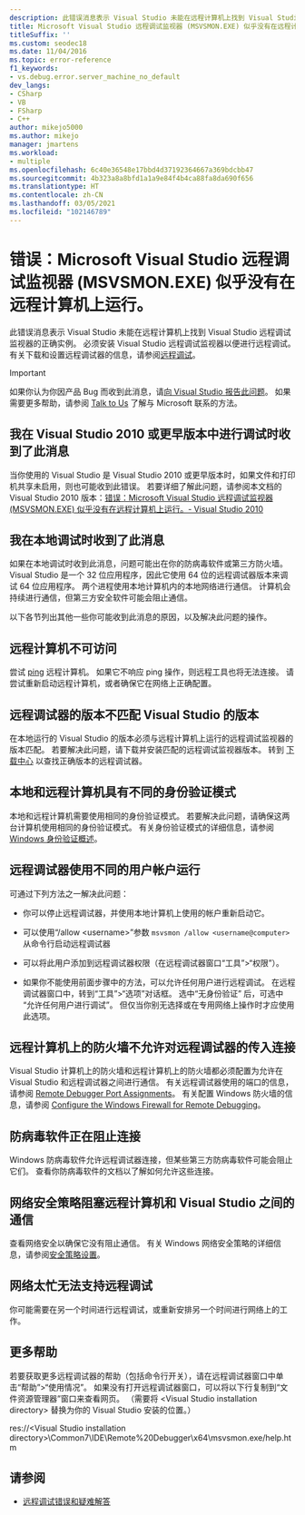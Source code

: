 ```yaml
---
description: 此错误消息表示 Visual Studio 未能在远程计算机上找到 Visual Studio 远程调试监视器的正确实例。
title: Microsoft Visual Studio 远程调试监视器 (MSVSMON.EXE) 似乎没有在远程计算机上运行。
titleSuffix: ''
ms.custom: seodec18
ms.date: 11/04/2016
ms.topic: error-reference
f1_keywords:
- vs.debug.error.server_machine_no_default
dev_langs:
- CSharp
- VB
- FSharp
- C++
author: mikejo5000
ms.author: mikejo
manager: jmartens
ms.workload:
- multiple
ms.openlocfilehash: 6c40e36548e17bbd4d37192364667a369bdcbb47
ms.sourcegitcommit: 4b323a8a8bfd1a1a9e84f4b4ca88fa8da690f656
ms.translationtype: HT
ms.contentlocale: zh-CN
ms.lasthandoff: 03/05/2021
ms.locfileid: "102146789"
---
```

# <a name="error-the-microsoft-visual-studio-remote-debugging-monitor-msvsmonexe-does-not-appear-to-be-running-on-the-remote-computer"></a>错误：Microsoft Visual Studio 远程调试监视器 (MSVSMON.EXE) 似乎没有在远程计算机上运行。
此错误消息表示 Visual Studio 未能在远程计算机上找到 Visual Studio 远程调试监视器的正确实例。 必须安装 Visual Studio 远程调试监视器以便进行远程调试。 有关下载和设置远程调试器的信息，请参阅[远程调试](../debugger/remote-debugging.md)。

> [!IMPORTANT]
> 如果你认为你因产品 Bug 而收到此消息，请[向 Visual Studio 报告此问题](../ide/how-to-report-a-problem-with-visual-studio.md)。 如果需要更多帮助，请参阅 [Talk to Us](../ide/feedback-options.md) 了解与 Microsoft 联系的方法。

## <a name="i-got-this-message-while-i-was-debugging-in-visual-studio-2010-or-earlier"></a>我在 Visual Studio 2010 或更早版本中进行调试时收到了此消息
 当你使用的 Visual Studio 是 Visual Studio 2010 或更早版本时，如果文件和打印机共享未启用，则也可能收到此错误。 若要详细了解此问题，请参阅本文档的 Visual Studio 2010 版本：[错误：Microsoft Visual Studio 远程调试监视器 (MSVSMON.EXE) 似乎没有在远程计算机上运行。- Visual Studio 2010](/previous-versions/visualstudio/visual-studio-2010/ms164726(v=vs.100))

## <a name="i-got-this-message-while-i-was-debugging-locally"></a>我在本地调试时收到了此消息
 如果在本地调试时收到此消息，问题可能出在你的防病毒软件或第三方防火墙。 Visual Studio 是一个 32 位应用程序，因此它使用 64 位的远程调试器版本来调试 64 位应用程序。 两个进程使用本地计算机内的本地网络进行通信。 计算机会持续进行通信，但第三方安全软件可能会阻止通信。

 以下各节列出其他一些你可能收到此消息的原因，以及解决此问题的操作。

## <a name="the-remote-machine-is-not-reachable"></a>远程计算机不可访问
 尝试 [ping](/previous-versions/windows/it-pro/windows-server-2008-R2-and-2008/ee624059(v=ws.10)) 远程计算机。 如果它不响应 ping 操作，则远程工具也将无法连接。 请尝试重新启动远程计算机，或者确保它在网络上正确配置。

## <a name="the-version-of-the-remote-debugger-doesnt-match-the-version-of-visual-studio"></a>远程调试器的版本不匹配 Visual Studio 的版本
 在本地运行的 Visual Studio 的版本必须与远程计算机上运行的远程调试监视器的版本匹配。 若要解决此问题，请下载并安装匹配的远程调试监视器版本。 转到 [下载中心](https://www.microsoft.com/download) 以查找正确版本的远程调试器。

## <a name="the-local-and-remote-machines-have-different-authentication-modes"></a>本地和远程计算机具有不同的身份验证模式
 本地和远程计算机需要使用相同的身份验证模式。 若要解决此问题，请确保这两台计算机使用相同的身份验证模式。 有关身份验证模式的详细信息，请参阅 [Windows 身份验证概述](/previous-versions/windows/it-pro/windows-server-2012-R2-and-2012/hh831472(v=ws.11))。

## <a name="the-remote-debugger-is-running-under-a-different-user-account"></a>远程调试器使用不同的用户帐户运行
 可通过下列方法之一解决此问题：

- 你可以停止远程调试器，并使用本地计算机上使用的帐户重新启动它。

- 可以使用“/allow \<username>”参数 `msvsmon /allow <username@computer>` 从命令行启动远程调试器

- 可以将此用户添加到远程调试器权限（在远程调试器窗口“工具”>“权限”）。

- 如果你不能使用前面步骤中的方法，可以允许任何用户进行远程调试。 在远程调试器窗口中，转到“工具”>“选项”对话框。 选中“无身份验证”   后，可选中 “允许任何用户进行调试”。 但仅当你别无选择或在专用网络上操作时才应使用此选项。

## <a name="the-firewall-on-the-remote-machine-doesnt-allow-incoming-connections-to-the-remote-debugger"></a>远程计算机上的防火墙不允许对远程调试器的传入连接
 Visual Studio 计算机上的防火墙和远程计算机上的防火墙都必须配置为允许在 Visual Studio 和远程调试器之间进行通信。 有关远程调试器使用的端口的信息，请参阅 [Remote Debugger Port Assignments](../debugger/remote-debugger-port-assignments.md)。 有关配置 Windows 防火墙的信息，请参阅 [Configure the Windows Firewall for Remote Debugging](../debugger/configure-the-windows-firewall-for-remote-debugging.md)。

## <a name="anti-virus-software-is-blocking-the-connections"></a>防病毒软件正在阻止连接
 Windows 防病毒软件允许远程调试器连接，但某些第三方防病毒软件可能会阻止它们。 查看你防病毒软件的文档以了解如何允许这些连接。

## <a name="network-security-policy-is-blocking-communication-between-the-remote-machine-and-visual-studio"></a>网络安全策略阻塞远程计算机和 Visual Studio 之间的通信
 查看网络安全以确保它没有阻止通信。 有关 Windows 网络安全策略的详细信息，请参阅[安全策略设置](/windows/device-security/security-policy-settings/security-policy-settings)。

## <a name="the-network-is-too-busy-to-support-remote-debugging"></a>网络太忙无法支持远程调试
 你可能需要在另一个时间进行远程调试，或重新安排另一个时间进行网络上的工作。

## <a name="more-help"></a>更多帮助
 若要获取更多远程调试器的帮助（包括命令行开关），请在远程调试器窗口中单击“帮助”>“使用情况”。 如果没有打开远程调试器窗口，可以将以下行复制到“文件资源管理器”窗口来查看网页。 （需要将 \<Visual Studio installation directory> 替换为你的 Visual Studio 安装的位置。）

 res://\<Visual Studio installation directory>\Common7\IDE\Remote%20Debugger\x64\msvsmon.exe/help.htm

## <a name="see-also"></a>请参阅
- [远程调试错误和疑难解答](../debugger/remote-debugging-errors-and-troubleshooting.md)
